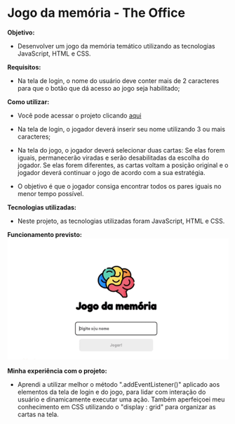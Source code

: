 # Jogo da memória - The Office

**Objetivo:**
- Desenvolver um jogo da memória temático utilizando as tecnologias JavaScript, HTML e CSS. 

**Requisitos:**
- Na tela de login, o nome do usuário deve conter mais de 2 caracteres para que o botão que dá acesso ao jogo seja habilitado; 

**Como utilizar:**
- Você pode acessar o projeto clicando <a href="https://tiagopereirasantos.github.io/memory-game/"> aqui</a>

- Na tela de login, o jogador deverá inserir seu nome utilizando 3 ou mais caracteres;
- Na tela do jogo, o jogador deverá selecionar duas cartas:
  Se elas forem iguais, permanecerão viradas e serão desabilitadas da escolha do jogador. 
  Se elas forem diferentes, as cartas voltam a posição original e o jogador deverá continuar o jogo de acordo com a sua estratégia. 
- O objetivo é que o jogador consiga encontrar todos os pares iguais no menor tempo possível. 

**Tecnologias utilizadas:**
- Neste projeto, as tecnologias utilizadas foram JavaScript, HTML e CSS.

**Funcionamento previsto:**
<img src = "/screenshots/memory-game.gif"/>

**Minha experiência com o projeto:**  

- Aprendi a utilizar melhor o método ".addEventListener()" aplicado aos elementos da tela de login e do jogo, para lidar com interação do usuário e dinamicamente executar uma ação. Também aperfeiçoei meu conhecimento em CSS utilizando o "display : grid" para organizar as cartas na tela.
